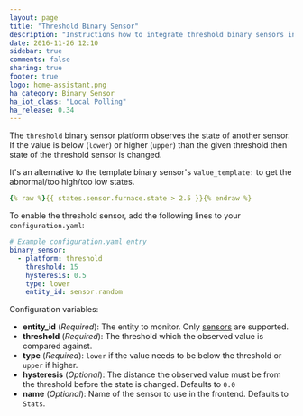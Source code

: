 ```yaml
---
layout: page
title: "Threshold Binary Sensor"
description: "Instructions how to integrate threshold binary sensors into Home Assistant."
date: 2016-11-26 12:10
sidebar: true
comments: false
sharing: true
footer: true
logo: home-assistant.png
ha_category: Binary Sensor
ha_iot_class: "Local Polling"
ha_release: 0.34
---
```



The `threshold` binary sensor platform observes the state of another sensor. If the value is below (`lower`) or higher (`upper`) than the given threshold then state of the threshold sensor is changed.

It's an alternative to the template binary sensor's `value_template:` to get the abnormal/too high/too low states.

```yaml
{% raw %}{{ states.sensor.furnace.state > 2.5 }}{% endraw %}
```

To enable the threshold sensor, add the following lines to your `configuration.yaml`:

```yaml
# Example configuration.yaml entry
binary_sensor:
  - platform: threshold
    threshold: 15
    hysteresis: 0.5
    type: lower
    entity_id: sensor.random
```

Configuration variables:

- **entity_id** (*Required*): The entity to monitor. Only [sensors](/components/sensor/) are supported.
- **threshold** (*Required*): The threshold which the observed value is compared against.
- **type** (*Required*): `lower` if the value needs to be below the threshold or `upper` if higher.
- **hysteresis** (*Optional*): The distance the observed value must be from the threshold before the state is changed. Defaults to `0.0`
- **name** (*Optional*): Name of the sensor to use in the frontend. Defaults to `Stats`.
